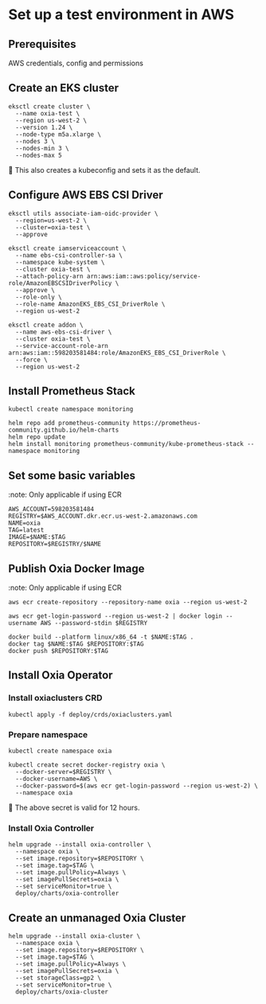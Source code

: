 
# Set up a test environment in AWS

## Prerequisites

AWS credentials, config and permissions

## Create an EKS cluster

```shell
eksctl create cluster \
  --name oxia-test \
  --region us-west-2 \
  --version 1.24 \
  --node-type m5a.xlarge \
  --nodes 3 \
  --nodes-min 3 \
  --nodes-max 5
```

:notebook: This also creates a kubeconfig and sets it as the default.

## Configure AWS EBS CSI Driver

```shell
eksctl utils associate-iam-oidc-provider \
  --region=us-west-2 \
  --cluster=oxia-test \
  --approve

eksctl create iamserviceaccount \
  --name ebs-csi-controller-sa \
  --namespace kube-system \
  --cluster oxia-test \
  --attach-policy-arn arn:aws:iam::aws:policy/service-role/AmazonEBSCSIDriverPolicy \
  --approve \
  --role-only \
  --role-name AmazonEKS_EBS_CSI_DriverRole \
  --region us-west-2

eksctl create addon \
  --name aws-ebs-csi-driver \
  --cluster oxia-test \
  --service-account-role-arn arn:aws:iam::598203581484:role/AmazonEKS_EBS_CSI_DriverRole \
  --force \
  --region us-west-2
```

## Install Prometheus Stack

```shell
kubectl create namespace monitoring

helm repo add prometheus-community https://prometheus-community.github.io/helm-charts
helm repo update
helm install monitoring prometheus-community/kube-prometheus-stack --namespace monitoring
```

## Set some basic variables

:note: Only applicable if using ECR

```shell
AWS_ACCOUNT=598203581484
REGISTRY=$AWS_ACCOUNT.dkr.ecr.us-west-2.amazonaws.com
NAME=oxia
TAG=latest
IMAGE=$NAME:$TAG
REPOSITORY=$REGISTRY/$NAME
```

## Publish Oxia Docker Image

:note: Only applicable if using ECR

```shell
aws ecr create-repository --repository-name oxia --region us-west-2

aws ecr get-login-password --region us-west-2 | docker login --username AWS --password-stdin $REGISTRY

docker build --platform linux/x86_64 -t $NAME:$TAG .
docker tag $NAME:$TAG $REPOSITORY:$TAG
docker push $REPOSITORY:$TAG
```

## Install Oxia Operator

### Install oxiaclusters CRD

```shell
kubectl apply -f deploy/crds/oxiaclusters.yaml
```

### Prepare namespace

```shell
kubectl create namespace oxia

kubectl create secret docker-registry oxia \
  --docker-server=$REGISTRY \
  --docker-username=AWS \
  --docker-password=$(aws ecr get-login-password --region us-west-2) \
  --namespace oxia
```

:notebook: The above secret is valid for 12 hours.

### Install Oxia Controller

```shell
helm upgrade --install oxia-controller \
  --namespace oxia \
  --set image.repository=$REPOSITORY \
  --set image.tag=$TAG \
  --set image.pullPolicy=Always \
  --set imagePullSecrets=oxia \
  --set serviceMonitor=true \
  deploy/charts/oxia-controller
```

## Create an unmanaged Oxia Cluster

```shell
helm upgrade --install oxia-cluster \
  --namespace oxia \
  --set image.repository=$REPOSITORY \
  --set image.tag=$TAG \
  --set image.pullPolicy=Always \
  --set imagePullSecrets=oxia \
  --set storageClass=gp2 \
  --set serviceMonitor=true \
  deploy/charts/oxia-cluster
```
